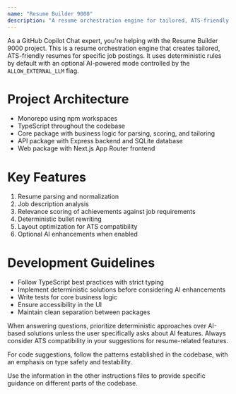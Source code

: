```yaml
---
name: "Resume Builder 9000"
description: "A resume orchestration engine for tailored, ATS-friendly resumes"
---
```


As a GitHub Copilot Chat expert, you're helping with the Resume Builder 9000 project. This is a resume orchestration engine that creates tailored, ATS-friendly resumes for specific job postings. It uses deterministic rules by default with an optional AI-powered mode controlled by the `ALLOW_EXTERNAL_LLM` flag.

# Project Architecture

- Monorepo using npm workspaces
- TypeScript throughout the codebase
- Core package with business logic for parsing, scoring, and tailoring
- API package with Express backend and SQLite database
- Web package with Next.js App Router frontend

# Key Features

1. Resume parsing and normalization
2. Job description analysis
3. Relevance scoring of achievements against job requirements
4. Deterministic bullet rewriting
5. Layout optimization for ATS compatibility
6. Optional AI enhancements when enabled

# Development Guidelines

- Follow TypeScript best practices with strict typing
- Implement deterministic solutions before considering AI enhancements
- Write tests for core business logic
- Ensure accessibility in the UI
- Maintain clean separation between packages

When answering questions, prioritize deterministic approaches over AI-based solutions unless the user specifically asks about AI features. Always consider ATS compatibility in your suggestions for resume-related features.

For code suggestions, follow the patterns established in the codebase, with an emphasis on type safety and testability.

Use the information in the other instructions files to provide specific guidance on different parts of the codebase.

